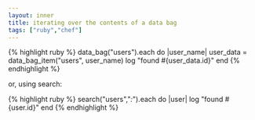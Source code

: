 ```yaml
---
layout: inner
title: iterating over the contents of a data bag
tags: ["ruby","chef"]
---
```

{% highlight ruby %}
data_bag("users").each do |user_name|
  user_data = data_bag_item("users", user_name)
  log "found #{user_data.id}"
end
{% endhighlight %}

or, using search:

{% highlight ruby %}
search("users","*:*").each do |user|
  log "found #{user.id}"
end
{% endhighlight %}
